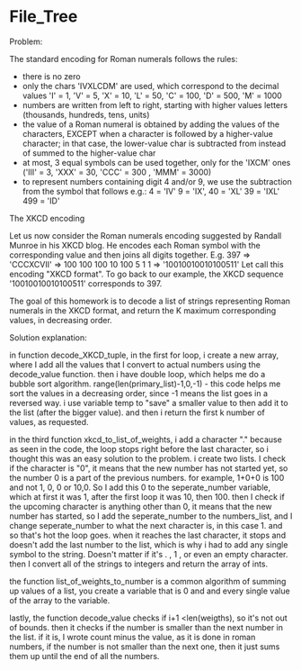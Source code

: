 # File_Tree
Problem:

The standard encoding for Roman numerals follows the rules:
- there is no zero
- only the chars 'IVXLCDM' are used, which correspond to the decimal values
  'I' = 1, 'V' = 5, 'X' = 10, 'L' = 50, 'C' = 100, 'D' = 500, 'M' = 1000
- numbers are written from left to right, starting with higher values letters
  (thousands, hundreds, tens, units)
- the value of a Roman numeral is obtained by adding the values of the characters,
  EXCEPT when a character is followed by a higher-value character;
  in that case, the lower-value char is subtracted from instead of summed to
  the higher-value char
- at most, 3 equal symbols can be used together, only for the 'IXCM' ones
  ('III' = 3, 'XXX' = 30, 'CCC' = 300 , 'MMM' = 3000)
- to represent numbers containing digit 4 and/or 9, we use the subtraction from the
  symbol that follows
  e.g.: 4 = 'IV'   9 = 'IX',    40 = 'XL'    39 = 'IXL'   499 = 'ID'

The XKCD encoding

Let us now consider the Roman numerals encoding suggested by Randall Munroe in his XKCD blog.
He encodes each Roman symbol with the corresponding value and then joins all digits together.
E.g.    397 =>  'CCCXCVII' => 100 100 100 10 100 5 1 1 => '10010010010100511'
Let call this encoding "XKCD format".
To go back to our example, the XKCD sequence '10010010010100511' corresponds to 397.

The goal of this homework is to decode a list of strings representing Roman numerals
in the XKCD format, and return the K maximum corresponding values, in decreasing order.



Solution explanation:

in function decode_XKCD_tuple, in the first for loop, i create a new array,
 where I add all the values that I convert to actual numbers using the decode_value function.
 then i have double loop, which helps me do a bubble sort algorithm. 
 range(len(primary_list)-1,0,-1) - this code helps me sort the values in a decreasing
 order, since -1 means the list goes in a reversed way.
 i use variable temp to "save" a smaller value to then add it to the list (after the bigger value).
 and then i return the first k number of values, as requested.
 
 in the third function xkcd_to_list_of_weights,
 i add a character "." because as seen in the code, the loop stops right before the 
 last character, so i thought this was an easy solution to the problem. i create two
 lists. I check if the character is "0", it means that the new number has not
 started yet, so the number 0 is a part of the previous numbers. for example, 1+0+0 
 is 100 and not 1, 0, 0 or 10,0. So I add this 0 to the seperate_number variable, which
 at first it was 1, after the first loop it was 10, then 100. then I check if the upcoming 
 character is anything other than 0, it means that the new number has started, so I add the
 seperate_number to the numbers_list, and I change seperate_number to what the next character
 is, in this case 1. and so that's hot the loop goes. when it reaches the last character, it
 stops and doesn't add the last number to the list, which is why i had to add any single symbol
 to the string. Doesn't matter if it's . , 1 , or even an empty character.
 then I convert all of the strings to integers and return the array of ints.
 
 the function list_of_weights_to_number is a common algorithm of summing up values of a list,
 you create a variable that is 0 and and every single value of the array to the variable.
 
lastly, the function decode_value checks if i+1 <len(weigths), so it's not out of bounds.
then it checks if the number is smaller than the next number in the list. if it is, I wrote count 
minus the value, as it is done in roman numbers, if the number is not smaller than the next one, then 
it just sums them up until the end of all the numbers.
